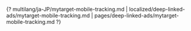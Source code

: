{? multilang/ja-JP/mytarget-mobile-tracking.md | localized/deep-linked-ads/mytarget-mobile-tracking.md | pages/deep-linked-ads/mytarget-mobile-tracking.md ?}
